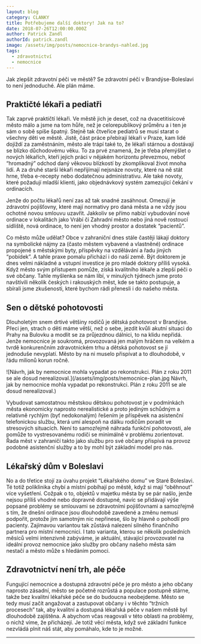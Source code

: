 ```yaml
---
layout: blog
category: CLANKY
title: Potřebujeme další doktory! Jak na to?
date: 2018-07-26T12:00:00.000Z
author: Patrick Zandl
authorId: patrick.zandl
image: /assets/img/posts/nemocnice-brandys-nahled.jpg
tags:
  - zdravotnictví
  - nemocnice
---
```


Jak zlepšit zdravotní péči ve městě? Se zdravotní péčí v Brandýse-Boleslavi to není jednoduché. Ale plán máme.

## Praktičté lékaři a pediatři

Tak zaprvé praktičtí lékaři. Ve městě jich je deset, což na dvacetitisícové město málo a jsme na tom hůře, než je celorepublikový průměru a i ten je sám o sobě spíše špatný. Stejně tak čtveřice pediatrů se musí starat o všechny děti ve městě. Jistě, část práce přebírají lékaři v Praze, kam lidé dojíždí za zaměstnáním, město ale trápí také to, že lékaři stárnou a dostávají se blízko důchodovému věku. To za prvé znamená, že je třeba přemýšlet o nových lékařích, kteří jejich práci v nějakém horizontu převezmou, neboť “hromadný” odchod daný věkovou blízkostí by zkomplikoval život mnoha lidí. A za druhé starší lékaři nepřijímají nejsnáze novoty, které na ně stát hrne, třeba e-recepty nebo dodatečnou administrativu. Ale také novoty, které požadují mladší klienti, jako objednávkový systém zamezující čekání v ordinacích.

Jenže do počtu lékařů není zas až tak snadné zasáhnout. Omezují je zdravotní pojišťovny, které mají normativy pro daná města a ne vždy jsou ochotné novou smlouvu uzavřít. Jakkoliv se přímo nabízí vybudování nové ordinace v lokalitách jako Vrábí či Zahradní město nebo jiná nově rostoucí sídliště, nová ordinace, to není jen vhodný prostor a dostatek “pacientů”.

Co město může udělat? Obce v zahraniční dnes stále častěji lákají doktory na symbolické nájmy za (často městem vybavené a vlastněné) ordinace propojené s městskými byty, příspěvky na vzdělávání a řadu jiných “pobídek”. A tahle praxe pomalu přichází i do naší země. Být doktorem je dnes velmi nákladné a vstupní investice je pro mladé doktory příliš vysoká. Když město svým přístupem pomůže, získá kvalitního lékaře a zlepší péči o své občany. Tahle myšlenka se nám líbí, v minulých týdnech jsme proto navštívili několik českých i rakouských měst, kde se takto postupuje, a sbírali jsme zkušenosti, které bychom rádi přenesli i do našeho města.

## Sen o dětské pohotovosti

Dlouholetým snem drtivé většiny rodičů je dětská pohotovost v Brandýse. Přeci jen, strach o děti máme větší, než o sebe, jezdit kvůli akutní situaci do Prahy na Bulovku a modlit se za průjezdnou dálnici, to na klidu nepřidá. Jenže nemocnice je soukromá, provozovaná jen malým hráčem na velkém a tvrdě konkurenčním zdravotnickém trhu a dětská pohotovost se jí jednoduše nevyplatí. Město by na ni muselo přispívat a to dlouhodobě, v řádu milionů korun ročně.

![Návrh, jak by nemocnice mohla vypadat po rekonstrukci. Plán z roku 2011 se ale dosud nerealizoval.](/assets/img/posts/nemocnice-plan.jpg Návrh, jak by nemocnice mohla vypadat po rekonstrukci. Plán z roku 2011 se ale dosud nerealizoval.)


Vybudovat samostatnou městskou dětskou pohotovost je v podmínkách města ekonomicky naprosto nerealistické a proto jediným schůdným a relativně rychlým (byť nedokonalým) řešením je příspěvek na asistenční telefonickou službu, která umí alespoň na dálku rodičům poradit ve stresových situacích. Není to samozřejmě náhrada funkční pohotovosti, ale pomůže to vystresovanému rodiči se minimálně v problému zorientovat. Řada měst v zahraničí takto jako službu pro své občany přispívá na provoz podobné asistenční služby a to by mohl být základní model pro nás.

## Lékařský dům v Boleslavi

No a do třetice stojí za úvahu projekt “Lékařského domu” ve Staré Boleslavi. Té totiž poliklinika chybí a místní pobíhají po městě, když si mají “oběhnout” více vyšetření. Cožpak o to, objektů v majetku města by se pár našlo, jenže nejsou příliš vhodné nebo dopravně dostupné, navíc se přidávají výše popsané problémy se smlouvami se zdravotními pojišťovnami a samozřejmě s tím, že dnešní ordinace jsou dlouhodobě zavedené a změnu nemusí podpořit, protože jim samotným nic nepřinese, šlo by hlavně o pohodlí pro pacienty. Zajímavou variantou tak zůstává nalezení silného finančního partnera pro místní nemocnici. I tato varianta, kterou se několik posledních měsíců velmi intenzivně zabýváme, je aktuální, stávající provozovatel na ideální provoz nemocnice jako služby pro občany našeho města sám nestačí a město může s hledáním pomoci.

## Zdravotnictví není trh, ale péče

Fungující nemocnice a dostupná zdravotní péče je pro město a jeho občany naprosto zásadní, město se početně rozrůstá a populace postupně stárne, takže bez kvalitní lékařské péče se do budoucna neobejdeme. Město se tedy musí začít angažovat a zastupovat občany i v těchto “tržních procesech” tak, aby kvalitní a dostupná lékařská péče v našem městě byl dlouhodobě zajištěna. A abychom včas reagovali v této oblasti na problémy, o nichž víme, že přicházejí. Je totiž věcí města, když své základní funkce nezvládá plnit náš stát, aby pomáhalo, kde to je možné.


- - -
